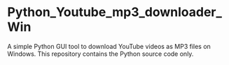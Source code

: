 # Python_Youtube_mp3_downloader_Win
A simple Python GUI tool to download YouTube videos as MP3 files on Windows. This repository contains the Python source code only.
